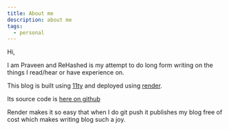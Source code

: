 ```yaml
---
title: About me
description: about me
tags:
  - personal
---
```


Hi,

I am Praveen and ReHashed is my attempt to do long form writing on the things I read/hear or have experience on.

This blog is built using [11ty](https://www.11ty.dev) and deployed using [render](https://render.com).

Its source code is [here on github](https://github.com/metapraveen/rehashed/)

Render makes it so easy that when I do git push it publishes my blog free of cost which makes writing blog such a joy.

